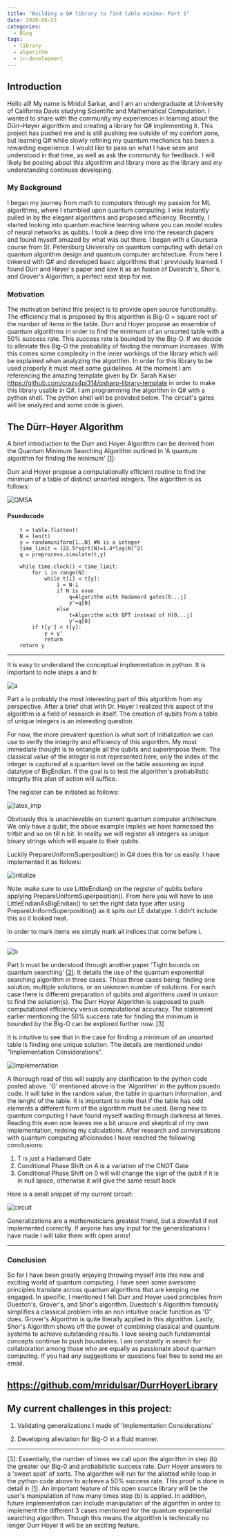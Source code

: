 ```yaml
---
title: "Building a Q# library to find table minima: Part 1"
date: 2020-06-22
categories:
  - Blog
tags:
  - library
  - algorithm
  - in-development
---
```

## Introduction

Hello all! 
My name is Mridul Sarkar, and I am an undergraduate at University of California Davis studying Scientific and Mathematical Computation.
I wanted to share with the community my experiences in learning about the Dürr–Høyer algorithim and creating a library for Q# implementing it.
This project has pushed me and is still pushing me outside of my comfort zone, but learning Q# while slowly refining my quantum mechanics has been a rewarding experience. 
I would like to pass on what I have seen and understood in that time, as well as ask the community for feedback. 
I will likely be posting about this algorithm and library more as the library and my understanding continues developing.

### My Background
I began my journey from math to computers through my passion for ML algorithms, where I stumbled upon quantum computing. 
I was instantly pulled in by the elegant algorithms and proposed efficiency.
Recently, I started looking into quantum machine learning where you can model nodes of neural networks as qubits. 
I took a deep dive into the research papers and found myself amazed by what was out there.
I began with a Coursera course from St. Petersburg University on quantum computing with detail on quantum algorithm design and quantum computer architecture. 
From here I tinkered with Q# and developed basic algorithms that I previously learned.
I found Dürr and Høyer's paper and saw it as an fusion of Duestch's, Shor's, and Grover's Algorithm; a perfect next step for me.


### Motivation
The motivation behind this project is to provide open source functionality. The efficiency that is proposed by this algorithm is Big-O = square root of the number of items in the table. Durr and Hoyer propose an ensemble of quantum algorithms in order to find the minimum of an unsorted table with a 50% success rate. This success rate is bounded by the Big-O. If we decide to alleviate this Big-O the probability of finding the minimum increases. With this comes some complexity in the inner workings of the library which will be explained when analyzing the algorithm. In order for this library to be used properly it must meet some guidelines. At the moment I am referencing the amazing template given by Dr. Sarah Kaiser https://github.com/crazy4pi314/qsharp-library-template in order to make this library usable in Q#. I am programming the algorithm in Q# with a python shell. The python shell will be provided below. The circuit's gates will be analyzed and some code is given.


## The Dürr–Høyer Algorithm
A brief introduction to the Durr and Hoyer Algorithm can be derived from the Quantum Minimum Searching Algorithm outlined in 'A quantum algorithm for finding the minimum' [(1)]:

Durr and Hoyer propose a computationally efficient routine to find the minimum of a table of distinct unsorted integers. The algorithm is as follows:


![QMSA](/assets/images//DurrHoyer-QMSA.JPG "QMSA")


#### Psuedocode

```
    t = table.flatten()
    N = len(t)
    y = randomuniform[1..N] #N is a integer
    time_limit = (22.5*sqrt(N)=1.4*log(N)^2)
    q = preprocess.simulate(t,y)

    while time.clock() < time_limit:
        for i in range(N):
            while t[i] < t[y]:
                i = N-i
                if N is even
                    q=Algorithm with Hadamard gates[0...j]
                    y'=q[0]
                else
                    t=Algorithm with QFT instead of H[0...j]
                    y'=q[0]
        if t[y'] < t[y]:
            y = y'
            return
    return y
```
------------------

It is easy to understand the conceptual implementation in python. It is important to note steps a and b:


![a](/assets/images//a.JPG)   

Part a is probably the most interesting part of this algorithm from my perspective. After a brief chat with Dr. Hoyer I realized this aspect of the algorithm is a field of research in itself. The creation of qubits from a table of unique integers is an interesting question.

For now, the more prevalent question is what sort of initialization we can use to verify the integrity and efficiency of this algorithm. My most immediate thought is to entangle all the qubits and superimpose them. The classical value of the integer is not represented here, only the index of the integer is captured at a quantum level on the table assuming an input datatype of BigEndian. If the goal is to test the algorithm's probabilistic integrity this plan of action will suffice.

The register can be initiated as follows:

![latex_imp](/assets/images//latex_information.JPG)

Obviously this is unachievable on current quantum computer architecture. We only have a qubit, the above example implies we have harnessed the tritbit and so on till n bit. In reality we will register all integers as unique binary strings which will equate to their qubits.
 
Luckily PrepareUniformSuperposition() in Q# does this for us easily. I have implemented it as follows:

![intialize](/assets/images//intialize.JPG)

Note: make sure to use LittleEndian() on the register of qubits before applying PrepareUniformSuperposition(). From here you will have to use LittleEndianAsBigEndian() to set the right data type after using PrepareUniformSuperposition() as it spits out LE datatype. I didn't include this so it looked neat.

In order to mark items we simply mark all indices that come before i.

------------------

![b](/assets/images//b.JPG)   

Part b must be understood through another paper 'Tight bounds on quantum searching' [(2)]. It details the use of the quantum exponential searching algorithm in three cases. Those three cases being: finding one solution, multiple solutions, or an unknown number of solutions. For each case there is different preparation of qubits and algorithms used in unison to find the solution(s). The Durr Hoyer Algorithm is supposed to push computational efficiency versus computational accuracy. The statement earlier mentioning the 50% success rate for finding the minimum is bounded by the Big-O can be explored further now. [3]

It is intuitive to see that in the case for finding a minimum of an unsorted table is finding one unique solution. The details are mentioned under "Implementation Considerations".

![Implementation](/assets/images//DurrHoyer-Implementation.JPG "Implementation")

A thorough read of this will supply any clarification to the python code posted above. 'G' mentioned above is the 'Algorithm' in the python psuedo code. It will take in the random value, the table in quantum information, and the lenght of the table. It is important to note that if the table has odd elements a different form of the algorithm must be used. Being new to quantum computing I have found myself wading through darkness at times. Reading this even now leaves me a bit unsure and skeptical of my own implementation, redoing my calculations. After research and conversations with quantum computing aficionados I have reached the following conclusions:

1. T is just a Hadamard Gate
2. Conditional Phase Shift on A is a variation of the CNOT Gate
3. Conditional Phase Shift on 0 will will change the sign of the qubit if it is in null space, otherwise it will give the same result back

Here is a small snippet of my current circuit:

![circuit](/assets/images//Algorithm_Even.JPG)

Generalizations are a mathematicians greatest friend, but a downfall if not implemented correctly. If anyone has any input for the generalizations I have made I will take them with open arms!

------------------

### Conclusion

So far I have been greatly enjoying throwing myself into this new and exciting world of quantum computing. I have seen some awesome principles translate across quantum algorithms that are keeping me engaged. In specific, I mentioned I felt Durr and Hoyer used principles from Duestch's, Grover's, and Shor's algorithm. Duestsch's Algorithm famously simplifies a classical problem into an non intuitive oracle function as 'G' does. Grover's Algorithm is quite literally applied in this algorithm. Lastly, Shor's Algorithm shows off the power of combining classical and quantum systems to achieve outstanding results. I love seeing such fundamental concepts continue to push boundaries. I am constantly in search for collaboration among those who are equally as passionate about quantum computing. If you had any suggestions or questions feel free to send me an email.

https://github.com/mridulsar/DurrHoyerLibrary   
------------------

## My current challenges in this project:   

1. Validating generalizations I made of 'Implementation Considerations'    

2. Developing alleviation for Big-O in a fluid manner.   

------------------

[(1)]:https://arxiv.org/pdf/quant-ph/9607014.pdf
[(2)]:https://arxiv.org/pdf/quant-ph/9605034.pdf
[3]:    Essentially, the number of times we call upon the algorithm in step (b) the greater our Big-0 and probabilistic success rate. Durr Hoyer answers to a 'sweet spot' of sorts. The algorithm will run for the allotted while loop in the python code above to achieve a 50% success rate. This proof is done in detail in [(1)]. An important feature of this open source library will be the user's manipulation of how many times step (b) is applied. In addition, future implementation can include manipulation of the algorithm in order to implement the different 3 cases mentioned for the quantum exponential searching algorithm. Though this means the algorithm is technically no longer Durr Hoyer it will be an exciting feature.
